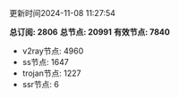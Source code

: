 更新时间2024-11-08 11:27:54

**总订阅: 2806**
**总节点: 20991**
**有效节点: 7840**
- v2ray节点: 4960
- ss节点: 1647
- trojan节点: 1227
- ssr节点: 6
